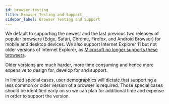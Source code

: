 ```yaml
---
id: browser-testing
title: Browser Testing and Support
sidebar_label: Browser Testing and Support
---
```


We default to supporting the newest and the last previous two releases of
popular browsers (Edge, Safari, Chrome, Firefox, and Android Browser) for mobile
and desktop devices. We also support Internet Explorer 11 but not older versions
of Internet Explorer, as [Microsoft no longer supports these
browsers](https://tbot.io/end-of-ie-support).

Older versions are much harder, more time consuming and hence more expensive to
design for, develop for and support.

In limited special cases, user demographics will dictate that supporting a less
common or older version of a browser is required. Those special cases should be
identified early on so we can plan for additional time and expense in order to
support the version.
